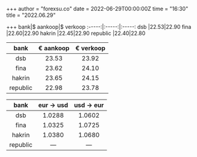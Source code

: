 +++
author = "forexsu.co"
date = 2022-06-29T00:00:00Z
time = "16:30"
title = "2022.06.29"

+++
bank|$ aankoop|$ verkoop
:-----:|:-----:|:-----:
dsb  |22.53|22.90
fina  |22.60|22.90
hakrin  |22.45|22.90
republic  |22.40|22.80

bank|€ aankoop|€ verkoop
:-----:|:-----:|:-----:
dsb  |23.53|23.92
fina  |23.62|24.10
hakrin  |23.65|24.15
republic  |22.98|23.78

bank|eur → usd|usd → eur
:-----:|:-----:|:-----:
dsb  |1.0288|1.0602
fina  |1.0325|1.0725
hakrin  |1.0380|1.0680
republic  |—|—
